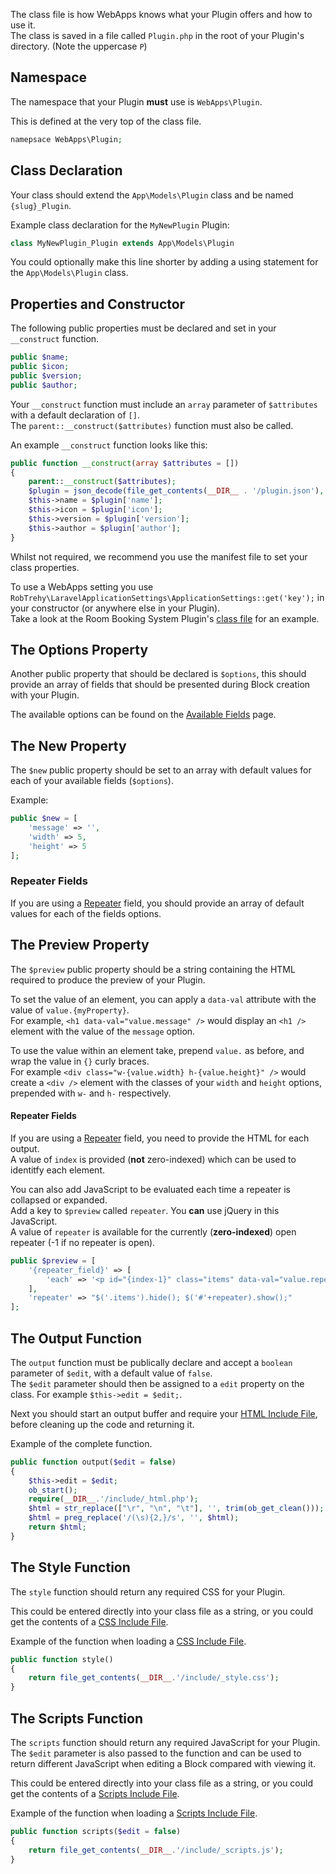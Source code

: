 The class file is how WebApps knows what your Plugin offers and how to use it.<br />
The class is saved in a file called `Plugin.php` in the root of your Plugin's directory. (Note the uppercase `P`)

## Namespace

The namespace that your Plugin **must** use is `WebApps\Plugin`.

This is defined at the very top of the class file.
```php title=Plugin.php
namepsace WebApps\Plugin;
```

## Class Declaration

Your class should extend the `App\Models\Plugin` class and be named `{slug}_Plugin`.

Example class declaration for the `MyNewPlugin` Plugin:
```php title=Plugin.php
class MyNewPlugin_Plugin extends App\Models\Plugin
```
You could optionally make this line shorter by adding a using statement for the `App\Models\Plugin` class.

## Properties and Constructor
The following public properties must be declared and set in your `__construct` function.
```php title=Plugin.php
public $name;
public $icon;
public $version;
public $author;
```

Your `__construct` function must include an `array` parameter of `$attributes` with a default declaration of `[]`.<br />
The `parent::__construct($attributes)` function must also be called.

An example `__construct` function looks like this:
```php title=Plugin.php
public function __construct(array $attributes = [])
{
    parent::__construct($attributes);
    $plugin = json_decode(file_get_contents(__DIR__ . '/plugin.json'), true);
    $this->name = $plugin['name'];
    $this->icon = $plugin['icon'];
    $this->version = $plugin['version'];
    $this->author = $plugin['author'];
}
```
Whilst not required, we recommend you use the manifest file to set your class properties.

To use a WebApps setting you use `RobTrehy\LaravelApplicationSettings\ApplicationSettings::get('key');` in your constructor (or anywhere else in your Plugin).<br />
Take a look at the Room Booking System Plugin's [class file](https://github.com/RTWA/Plugin-RoomBookingSystem/blob/master/Plugin.php#L26) for an example.

## The Options Property
Another public property that should be declared is `$options`, this should provide an array of fields that should be presented during Block creation with your Plugin.

The available options can be found on the [Available Fields](available-fields) page.

## The New Property
The `$new` public property should be set to an array with default values for each of your available fields (`$options`).

Example:
```php title=Plugin.php
public $new = [
    'message' => '',
    'width' => 5,
    'height' => 5
];
```

### Repeater Fields
If you are using a [Repeater](#) field, you should provide an array of default values for each of the fields options.

## The Preview Property
The `$preview` public property should be a string containing the HTML required to produce the preview of your Plugin.

To set the value of an element, you can apply a `data-val` attribute with the value of `value.{myProperty}`.<br />
For example, `<h1 data-val="value.message" />` would display an `<h1 />` element with the value of the `message` option.

To use the value within an element take, prepend `value.` as before, and wrap the value in `{}` curly braces.<br />
For example `<div class="w-{value.width} h-{value.height}" />` would create a `<div />` element with the classes of your `width` and `height` options, prepended with `w-` and `h-` respectively.

#### Repeater Fields
If you are using a [Repeater](#) field, you need to provide the HTML for each output.<br />
A value of `index` is provided (**not** zero-indexed) which can be used to identitfy each element.

You can also add JavaScript to be evaluated each time a repeater is collapsed or expanded.<br />
Add a key to `$preview` called `repeater`. You **can** use jQuery in this JavaScript.<br />
A value of `repeater` is available for the currently (**zero-indexed**) open repeater (-1 if no repeater is open).

```php title=Plugin.php
public $preview = [
    '{repeater_field}' => [
        'each' => '<p id="{index-1}" class="items" data-val="value.repeater_field_text" />'
    ],
    'repeater' => "$('.items').hide(); $('#'+repeater).show();"
];
```


## The Output Function
The `output` function must be publically declare and accept a `boolean` parameter of `$edit`, with a default value of `false`.<br />
The `$edit` parameter should then be assigned to a `edit` property on the class. For example `$this->edit = $edit;`.

Next you should start an output buffer and require your [HTML Include File](html-include), before cleaning up the code and returning it.

Example of the complete function.
```php title=Plugin.php
public function output($edit = false)
{
    $this->edit = $edit;
    ob_start();
    require(__DIR__.'/include/_html.php');
    $html = str_replace(["\r", "\n", "\t"], '', trim(ob_get_clean()));
    $html = preg_replace('/(\s){2,}/s', '', $html);
    return $html;
}
```

## The Style Function
The `style` function should return any required CSS for your Plugin.

This could be entered directly into your class file as a string, or you could get the contents of a [CSS Include File](css-include).

Example of the function when loading a [CSS Include File](css-include).
```php title=Plugin.php
public function style()
{
    return file_get_contents(__DIR__.'/include/_style.css');
}
```

## The Scripts Function
The `scripts` function should return any required JavaScript for your Plugin.<br />
The `$edit` parameter is also passed to the function and can be used to return different JavaScript when editing a Block compared with viewing it.

This could be entered directly into your class file as a string, or you could get the contents of a [Scripts Include File](scripts-include).

Example of the function when loading a [Scripts Include File](scripts-include).
```php title=Plugin.php
public function scripts($edit = false)
{
    return file_get_contents(__DIR__.'/include/_scripts.js');
}
```